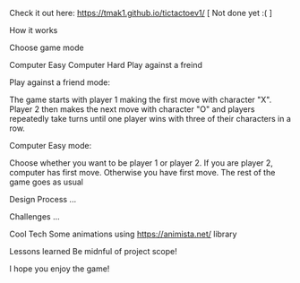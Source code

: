 Check it out here: https://tmak1.github.io/tictactoev1/
[ Not done yet  :( ]


How it works

Choose game mode
  
  Computer Easy
  Computer Hard
  Play against a freind
  
Play against a friend mode:

The game starts with player 1 making the first move with character "X". Player 2 then makes the next move with character "O" and players repeatedly take turns until one player wins with three of their characters in a row.

Computer Easy mode: 

Choose whether you want to be player 1 or player 2. If you are player 2, computer has first move. Otherwise you have first move. The rest of the game goes as usual

Design Process
...

Challenges
...

Cool Tech
Some animations using https://animista.net/ library

Lessons learned
Be midnful of project scope!

I hope you enjoy the game!
